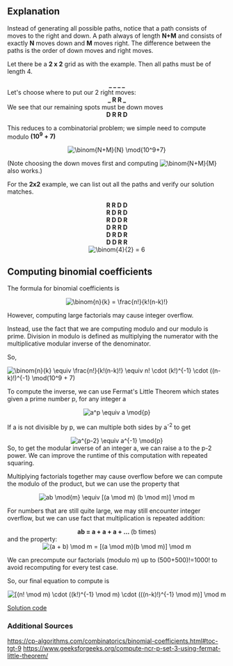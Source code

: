 ## Explanation 
Instead of generating all possible paths, notice that a path consists of moves to the right and down. 
A path always of length **N+M** and consists of exactly **N** moves down and **M** moves right.
The difference between the paths is the order of down moves and right moves.

Let there be a **2 x 2** grid as with the example. Then all paths must be of length 4.
<div align='center'><b>_ _ _ _</b></div>
Let's choose where to put our 2 right moves:
<div align='center'><b>_ R R _</b></div>
We see that our remaining spots must be down moves
<div align='center'><b>D R R D</b></div>

This reduces to a combinatorial problem; we simple need to compute modulo **(10<sup>9</sup> + 7)**
<div align='center'>
  <img src="https://latex.codecogs.com/gif.latex?\binom{N&plus;M}{N}&space;\mod{10^9&plus;7}" title="\binom{N+M}{N} \mod{10^9+7}" />
</div>

(Note choosing the down moves first and computing <img src="https://latex.codecogs.com/gif.latex?\inline&space;\binom{N&plus;M}{M}" title="\binom{N+M}{M}" /> also works.)

For the **2x2** example, we can list out all the paths and verify our solution matches.
<div align='center'><b>R R D D</b></div>
<div align='center'><b>R D R D</b></div>
<div align='center'><b>R D D R</b></div>
<div align='center'><b>D R R D</b></div>
<div align='center'><b>D R D R</b></div>
<div align='center'><b>D D R R</b></div>
<div align='center'><img src="https://latex.codecogs.com/gif.latex?\binom{4}{2}&space;=&space;6" title="\binom{4}{2} = 6" /></div>

## Computing binomial coefficients
The formula for binomial coefficients is 
<div align='center'>
<img src="https://latex.codecogs.com/gif.latex?\binom{n}{k}&space;=&space;\frac{n!}{k!(n-k)!}" title="\binom{n}{k} = \frac{n!}{k!(n-k)!}" />
  </div>


However, computing large factorials may cause integer overflow. 

Instead, use the fact that we are computing modulo and our modulo is prime.
Division in modulo is defined as multiplying the numerator with the multiplicative modular inverse of the denominator. 

So, 

<img src="https://latex.codecogs.com/gif.latex?\binom{n}{k}&space;\equiv&space;\frac{n!}{k!(n-k)!}&space;\equiv&space;n!&space;\cdot&space;(k!)^{-1}&space;\cdot&space;((n-k)!)^{-1}&space;\mod(10^9&space;&plus;&space;7)" title="\binom{n}{k} \equiv \frac{n!}{k!(n-k)!} \equiv n! \cdot (k!)^{-1} \cdot ((n-k)!)^{-1} \mod(10^9 + 7)" />

To compute the inverse, we can use Fermat's Little Theorem which states given a prime number p, for any integer a
  <div align='center'>
  <img src="https://latex.codecogs.com/gif.latex?a^p&space;\equiv&space;a&space;\mod{p}" title="a^p \equiv a \mod{p}" />
  </div>
 
If a is not divisible by p, we can multiple both sides by a<sup>-2</sup> to get 
<div align='center'>
<img src="https://latex.codecogs.com/gif.latex?a^{p-2}&space;\equiv&space;a^{-1}&space;\mod{p}" title="a^{p-2} \equiv a^{-1} \mod{p}" />
</div>
So, to get the modular inverse of an integer a, we can raise a to the p-2 power. We can improve the runtime of this computation with repeated squaring.

Multiplying factorials together may cause overflow before we can compute the modulo of the product, but we can use the property that 
<div align='center'>
<img src="https://latex.codecogs.com/gif.latex?ab&space;\mod{m}&space;\equiv&space;[(a&space;\mod&space;m)&space;(b&space;\mod&space;m)]&space;\mod&space;m" title="ab \mod{m} \equiv [(a \mod m) (b \mod m)] \mod m" />
</div>

For numbers that are still quite large, we may still encounter integer overflow, but we can use fact that multiplication is repeated addition:
  <div align='center'>
  <b>ab = a + a + a + ... </b> (b times)
  </div>
and the property:
<div align='center'>
<img src="https://latex.codecogs.com/gif.latex?(a&space;&plus;&space;b)&space;\mod&space;m&space;=&space;[(a&space;\mod&space;m)(b&space;\mod&space;m)]&space;\mod&space;m" title="(a + b) \mod m = [(a \mod m)(b \mod m)] \mod m" />
  </div>

We can precompute our factorials (modulo m) up to (500+500)!=1000! to avoid recomputing for every test case.

So, our final equation to compute is 
<div align='center'>
  <img src="https://latex.codecogs.com/gif.latex?[(n!&space;\mod&space;m)&space;\cdot&space;((k!)^{-1}&space;\mod&space;m)&space;\cdot&space;(((n-k)!)^{-1}&space;\mod&space;m)]&space;\mod&space;m" title="[(n! \mod m) \cdot ((k!)^{-1} \mod m) \cdot (((n-k)!)^{-1} \mod m)] \mod m" />
  </div>
  
 [Solution code](https://github.com/zhaohanson1/project_euler_plus/blob/master/15%20-%20Lattice%20paths/solution.cpp)


### Additional Sources
https://cp-algorithms.com/combinatorics/binomial-coefficients.html#toc-tgt-9
https://www.geeksforgeeks.org/compute-ncr-p-set-3-using-fermat-little-theorem/
